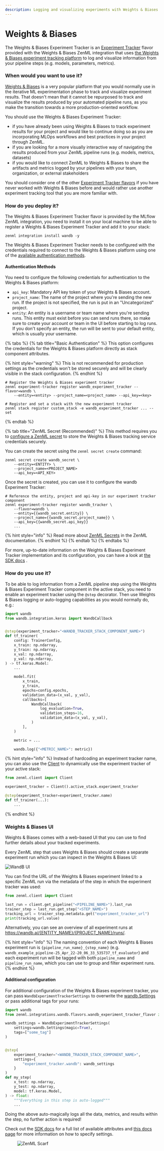 ```yaml
---
description: Logging and visualizing experiments with Weights & Biases.
---
```


# Weights & Biases

The Weights & Biases Experiment Tracker is an [Experiment Tracker](experiment-trackers.md) flavor provided with the
Weights & Biases ZenML integration that
uses [the Weights & Biases experiment tracking platform](https://wandb.ai/site/experiment-tracking) to log and visualize
information from your pipeline steps (e.g. models, parameters, metrics).

### When would you want to use it?

[Weights & Biases](https://wandb.ai/site/experiment-tracking) is a very popular platform that you would normally use in
the iterative ML experimentation phase to track and visualize experiment results. That doesn't mean that it cannot be
repurposed to track and visualize the results produced by your automated pipeline runs, as you make the transition
towards a more production-oriented workflow.

You should use the Weights & Biases Experiment Tracker:

* if you have already been using Weights & Biases to track experiment results for your project and would like to
  continue doing so as you are incorporating MLOps workflows and best practices in your project through ZenML.
* if you are looking for a more visually interactive way of navigating the results produced from your ZenML pipeline
  runs (e.g. models, metrics, datasets)
* if you would like to connect ZenML to Weights & Biases to share the artifacts and metrics logged by your pipelines
  with your team, organization, or external stakeholders

You should consider one of the other [Experiment Tracker flavors](experiment-trackers.md#experiment-tracker-flavors) if
you have never worked with Weights & Biases before and would rather use another experiment tracking tool that you are
more familiar with.

### How do you deploy it?

The Weights & Biases Experiment Tracker flavor is provided by the MLflow ZenML integration, you need to install it on
your local machine to be able to register a Weights & Biases Experiment Tracker and add it to your stack:

```shell
zenml integration install wandb -y
```

The Weights & Biases Experiment Tracker needs to be configured with the credentials required to connect to the Weights &
Biases platform using one of the [available authentication methods](wandb.md#authentication-methods).

#### Authentication Methods

You need to configure the following credentials for authentication to the Weights & Biases platform:

* `api_key`: Mandatory API key token of your Weights & Biases account.
* `project_name`: The name of the project where you're sending the new run. If the project is not specified, the run is
  put in an "Uncategorized" project.
* `entity`: An entity is a username or team name where you're sending runs. This entity must exist before you can send
  runs there, so make sure to create your account or team in the UI before starting to log runs. If you don't specify an
  entity, the run will be sent to your default entity, which is usually your username.

{% tabs %}
{% tab title="Basic Authentication" %}
This option configures the credentials for the Weights & Biases platform directly as stack component attributes.

{% hint style="warning" %}
This is not recommended for production settings as the credentials won't be stored securely and will be clearly visible
in the stack configuration.
{% endhint %}

```shell
# Register the Weights & Biases experiment tracker
zenml experiment-tracker register wandb_experiment_tracker --flavor=wandb \ 
    --entity=<entity> --project_name=<project_name> --api_key=<key>

# Register and set a stack with the new experiment tracker
zenml stack register custom_stack -e wandb_experiment_tracker ... --set
```

{% endtab %}

{% tab title="ZenML Secret (Recommended)" %}
This method requires you
to [configure a ZenML secret](/docs/book/platform-guide/set-up-your-mlops-platform/use-the-secret-store/use-the-secret-store.md) to
store the Weights & Biases tracking service credentials securely.

You can create the secret using the `zenml secret create` command:

```shell
zenml secret create wandb_secret \
    --entity=<ENTITY> \
    --project_name=<PROJECT_NAME>
    --api_key=<API_KEY>
```

Once the secret is created, you can use it to configure the wandb Experiment Tracker:

```shell
# Reference the entity, project and api-key in our experiment tracker component
zenml experiment-tracker register wandb_tracker \
    --flavor=wandb \
    --entity={{wandb_secret.entity}} \
    --project_name={{wandb_secret.project_name}} \
    --api_key={{wandb_secret.api_key}}
    ...
```

{% hint style="info" %}
Read more about [ZenML Secrets](/docs/book/platform-guide/set-up-your-mlops-platform/use-the-secret-store/use-the-secret-store.md) in
the ZenML documentation.
{% endhint %}
{% endtab %}
{% endtabs %}

For more, up-to-date information on the Weights & Biases Experiment Tracker implementation and its configuration, you
can have a look
at [the SDK docs](https://sdkdocs.zenml.io/latest/integration\_code\_docs/integrations-wandb/#zenml.integrations.wandb.experiment\_trackers.wandb\_experiment\_tracker)
.

### How do you use it?

To be able to log information from a ZenML pipeline step using the Weights & Biases Experiment Tracker component in the
active stack, you need to enable an experiment tracker using the `@step` decorator. Then use Weights & Biases logging or
auto-logging capabilities as you would normally do, e.g.:

```python
import wandb
from wandb.integration.keras import WandbCallback


@step(experiment_tracker="<WANDB_TRACKER_STACK_COMPONENT_NAME>")
def tf_trainer(
    config: TrainerConfig,
    x_train: np.ndarray,
    y_train: np.ndarray,
    x_val: np.ndarray,
    y_val: np.ndarray,
) -> tf.keras.Model:
    ...

    model.fit(
        x_train,
        y_train,
        epochs=config.epochs,
        validation_data=(x_val, y_val),
        callbacks=[
            WandbCallback(
                log_evaluation=True,
                validation_steps=16,
                validation_data=(x_val, y_val),
            )
        ],
    )

    metric = ...

    wandb.log({"<METRIC_NAME>": metric})
```

{% hint style="info" %}
Instead of hardcoding an experiment tracker name, you can also use the 
[Client](../../advanced-guide/environment-management/client.md) to dynamically
use the experiment tracker of your active stack:

```python
from zenml.client import Client

experiment_tracker = Client().active_stack.experiment_tracker

@step(experiment_tracker=experiment_tracker.name)
def tf_trainer(...):
    ...
```
{% endhint %}

### Weights & Biases UI

Weights & Biases comes with a web-based UI that you can use to find further 
details about your tracked experiments. 

Every ZenML step that uses Weights & Biases should create a separate experiment 
run which you can inspect in the Weights & Biases UI: 

![WandB UI](../../../.gitbook/assets/WandBUI.png)

You can find the URL of the Weights & Biases experiment linked to 
a specific ZenML run via the metadata of the step in which the experiment
tracker was used:

```python
from zenml.client import Client

last_run = client.get_pipeline("<PIPELINE_NAME>").last_run
trainer_step = last_run.get_step("<STEP_NAME>")
tracking_url = trainer_step.metadata.get("experiment_tracker_url")
print(tracking_url.value)
```

Alternatively, you can see an overview of all experiment runs at 
https://wandb.ai/{ENTITY_NAME}/{PROJECT_NAME}/runs/.

{% hint style="info" %}
The naming convention of each Weights & Biases experiment run is 
`{pipeline_run_name}_{step_name}` 
(e.g. `wandb_example_pipeline-25_Apr_22-20_06_33_535737_tf_evaluator`) and each
experiment run will be tagged with both `pipeline_name` and `pipeline_run_name`, 
which you can use to group and filter experiment runs.
{% endhint %}

#### Additional configuration

For additional configuration of the Weights & Biases experiment tracker, you can pass `WandbExperimentTrackerSettings`
to overwrite the [wandb.Settings](https://github.com/wandb/client/blob/master/wandb/sdk/wandb\_settings.py#L353) or pass
additional tags for your runs:

```python
import wandb
from zenml.integrations.wandb.flavors.wandb_experiment_tracker_flavor import WandbExperimentTrackerSettings

wandb_settings = WandbExperimentTrackerSettings(
    settings=wandb.Settings(magic=True),
    tags=["some_tag"]
)


@step(
    experiment_tracker="<WANDB_TRACKER_STACK_COMPONENT_NAME>",
    settings={
        "experiment_tracker.wandb": wandb_settings
    }
)
def my_step(
    x_test: np.ndarray,
    y_test: np.ndarray,
    model: tf.keras.Model,
) -> float:
    """Everything in this step is auto-logged"""
    ...
```

Doing the above auto-magically logs all the data, metrics, and results within the step, no further action is required!

Check out
the [SDK docs](https://sdkdocs.zenml.io/latest/integration\_code\_docs/integrations-wandb/#zenml.integrations.wandb.flavors.wandb\_experiment\_tracker\_flavor.WandbExperimentTrackerSettings)
for a full list of available attributes and [this docs page](/docs/book/user-guide/advanced-guide/pipelining-features/configure-steps-pipelines.md) for
more information on how to specify settings.

<!-- For scarf -->
<figure><img alt="ZenML Scarf" referrerpolicy="no-referrer-when-downgrade" src="https://static.scarf.sh/a.png?x-pxid=f0b4f458-0a54-4fcd-aa95-d5ee424815bc" /></figure>
